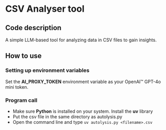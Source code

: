 # CSV Analyser tool
## Code description
A simple LLM-based tool for analyzing data in CSV files to gain insights.

## How to use
### Setting up environment variables
Set the **AI_PROXY_TOKEN** environment variable as your OpenAI™ GPT-4o mini token.

### Program call
- Make sure **Python** is installed on your system. Install the **uv** library
- Put the csv file in the same directory as autolysis.py
- Open the command line and type `uv autolysis.py <filename>.csv`
